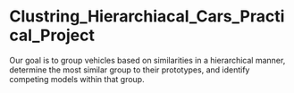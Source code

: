 # Clustring_Hierarchiacal_Cars_Practical_Project
Our goal is to group vehicles based on similarities in a hierarchical manner, determine the most similar group to their prototypes, and identify competing models within that group.
